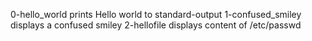 0-hello_world prints Hello world to standard-output
1-confused_smiley displays a confused smiley
2-hellofile displays content of /etc/passwd
